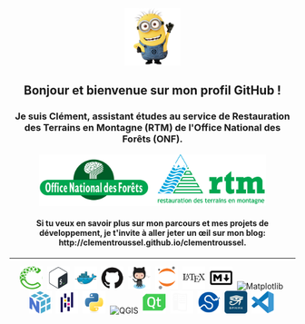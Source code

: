 <div id="header" align="center">
  <img src="./icons/hello.png" width="100"/>
</div>

<div id="header" align="center">
  <h2>
  Bonjour et bienvenue sur mon profil GitHub ! 
  </h2>
  <h3>
  Je suis Clément, assistant études au service de Restauration des Terrains en Montagne (RTM) de l'Office National des Forêts (ONF).
  </h3>
  <div id="header" align="center">
  <img src="onf_rtm.png" width="400"/>
  <h4>
  Si tu veux en savoir plus sur mon parcours et mes projets de développement, je t'invite à aller jeter un œil  sur mon blog: http://clementroussel.github.io/clementroussel.
  </h4>
</div>

---

<div align="center">
  <img src="icons/conda.png" title="Conda" alt="*Conda*" width="40" height="40"/>&nbsp;
  <img src="https://github.com/devicons/devicon/blob/master/icons/bash/bash-original.svg" title="Bash" alt="Bash" width="40" height="40"/>&nbsp;
  <img src="https://github.com/devicons/devicon/blob/master/icons/docker/docker-original.svg" title="Docker" alt="Docker" width="40" height="40"/>&nbsp;
  <img src="https://github.com/devicons/devicon/blob/master/icons/github/github-original.svg" title="GitHub" alt="GitHub" width="40" height="40"/>&nbsp;
  <img src="icons/github.png" title="GitHub" alt="GitHub" width="40" height="40"/>&nbsp;
  <img src="https://github.com/devicons/devicon/blob/master/icons/jupyter/jupyter-original.svg" title="Jupyter" alt="Jupyter" width="40" height="40"/>&nbsp;
  <img src="https://github.com/devicons/devicon/blob/master/icons/latex/latex-original.svg" title="LaTeX" alt="LaTeX" width="40" height="40"/>&nbsp;
  <img src="https://github.com/devicons/devicon/blob/master/icons/markdown/markdown-original.svg" title="Markdown" alt="Markdown" width="40" height="40"/>&nbsp;
  <img src="https://github.com/matplotlib/matplotlib/blob/main/doc/_static/matplotlib-icon.svg" title="Matplotlib" alt="Matplotlib" width="40" height="40"/>&nbsp;
  <img src="https://github.com/devicons/devicon/blob/master/icons/numpy/numpy-original.svg" title="NumPy" alt="NumPy" width="40" height="40"/>&nbsp;
  <img src="https://github.com/devicons/devicon/blob/master/icons/pandas/pandas-original.svg" title="Pandas" alt="Pandas" width="40" height="40"/>&nbsp;
  <img src="https://github.com/devicons/devicon/blob/master/icons/python/python-original.svg" title="Python" alt="Python" width="40" height="40"/>&nbsp;
  <img src="https://github.com/qgis/QGIS/blob/master/images/icons/qgis-icon-512x512.png" title="QGIS" alt="QGIS" width="40" height="40"/>&nbsp;
  <img src="https://github.com/devicons/devicon/blob/master/icons/qt/qt-original.svg" title="Qt" alt="Qt" width="40" height="40"/>&nbsp;
  <img src="icons/readthedocs.png" title="Read the docs" alt="Read the docs" width="40" height="40"/>&nbsp;
  <img src="https://github.com/scipy/scipy/blob/main/doc/source/_static/logo.svg" title="SciPy" alt="SciPy" width="40" height="40"/>&nbsp;
  <img src="icons/sphinx.png" title="Sphinx" alt="Sphinx" width="40" height="40"/>&nbsp;
  <img src="https://github.com/devicons/devicon/blob/master/icons/vscode/vscode-original.svg" title="vscode" alt="vscode" width="40" height="40"/>&nbsp;
</div>
